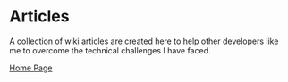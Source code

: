 # Articles
A collection of wiki articles are created here to help other developers like me to overcome the technical challenges I have faced.

[Home Page](https://github.com/MohammadChamanpara/Articles/wiki)

